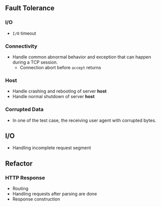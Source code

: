 ## Fault Tolerance

### I/O

- `I/O` timeout

### Connectivity

- Handle common abnormal behavior and exception that can happen during a TCP 
session.
    - Connection abort before `accept` returns

### Host

- Handle crashing and rebooting of server **host** 
- Handle normal shutdown of server **host** 

### Corrupted Data

- In one of the test case, the receiving user agent with corrupted bytes.

## I/O

- Handling incomplete request segment

## Refactor

### HTTP Response

- Routing
- Handling requests after parsing are done
- Response construction
